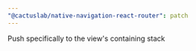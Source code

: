 ```yaml
---
"@cactuslab/native-navigation-react-router": patch
---
```


Push specifically to the view's containing stack
